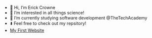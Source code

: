 - 👋 Hi, I’m Erick Crowne
- 👀 I’m interested in all things science!
- 🌱 I’m currently studying software development @TheTechAcademy
- ⬇️ Feel free to check out my repsitory!
- [My First Website](https://ericklee85.github.io)
